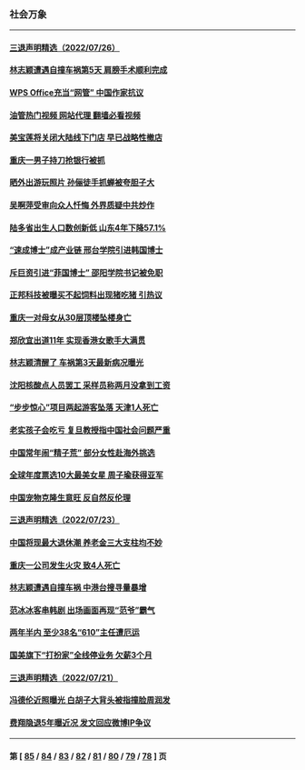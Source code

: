 ### 社会万象
---
#### [三退声明精选（2022/07/26）](../../pages/ncid282/n13789688.md?07271245) 
#### [林志颖遭遇自撞车祸第5天 肩膀手术顺利完成](../../pages/ncid282/n13789552.md?07271245) 
#### [WPS Office充当“网管” 中国作家抗议](../../pages/ncid282/n13789558.md?07271245) 
#### [油管热门视频 网站代理 翻墙必看视频](http://209.222.30.114:81/youtube.html?07271245)
#### [美宝莲将关闭大陆线下门店 早已战略性撤店](../../pages/ncid282/n13789346.md?07271245) 
#### [重庆一男子持刀抢银行被抓](../../pages/ncid282/n13789194.md?07271245) 
#### [晒外出游玩照片 孙俪徒手抓蝉被夸胆子大](../../pages/ncid282/n13788965.md?07271245) 
#### [吴啊萍受审向众人忏悔 外界质疑中共炒作](../../pages/ncid282/n13788870.md?07271245) 
#### [陆多省出生人口数创新低 山东4年下降57.1%](../../pages/ncid282/n13788552.md?07271245) 
#### [“速成博士”成产业链 邢台学院引进韩国博士](../../pages/ncid282/n13788691.md?07271245) 
#### [斥巨资引进“菲国博士” 邵阳学院书记被免职](../../pages/ncid282/n13788495.md?07271245) 
#### [正邦科技被曝买不起饲料出现猪吃猪 引热议](../../pages/ncid282/n13788392.md?07271245) 
#### [重庆一对母女从30层顶楼坠楼身亡](../../pages/ncid282/n13788411.md?07271245) 
#### [郑欣宜出道11年 实现香港女歌手大满贯](../../pages/ncid282/n13788258.md?07271245) 
#### [林志颖清醒了 车祸第3天最新病况曝光](../../pages/ncid282/n13788200.md?07271245) 
#### [沈阳核酸点人员罢工 采样员称两月没拿到工资](../../pages/ncid282/n13788050.md?07271245) 
#### [“步步惊心”项目两起游客坠落 天津1人死亡](../../pages/ncid282/n13787973.md?07271245) 
#### [老实孩子会吃亏 复旦教授指中国社会问题严重](../../pages/ncid282/n13787879.md?07271245) 
#### [中国常年闹“精子荒” 部分女性赴海外挑选](../../pages/ncid282/n13787851.md?07271245) 
#### [全球年度票选10大最美女星 周子瑜获得亚军](../../pages/ncid282/n13787383.md?07271245) 
#### [中国宠物克隆生意旺 反自然反伦理](../../pages/ncid282/n13787780.md?07271245) 
#### [三退声明精选（2022/07/23）](../../pages/ncid282/n13787822.md?07271245) 
#### [中国将现最大退休潮 养老金三大支柱均不妙](../../pages/ncid282/n13787671.md?07271245) 
#### [重庆一公司发生火灾 致4人死亡](../../pages/ncid282/n13787716.md?07271245) 
#### [林志颖遭遇自撞车祸 中港台搜寻量暴增](../../pages/ncid282/n13787410.md?07271245) 
#### [范冰冰客串韩剧 出场画面再现“范爷”霸气](../../pages/ncid282/n13787354.md?07271245) 
#### [两年半内 至少38名“610”主任遭厄运](../../pages/ncid282/n13773294.md?07271245) 
#### [国美旗下“打扮家”全线停业务 欠薪3个月](../../pages/ncid282/n13786965.md?07271245) 
#### [三退声明精选（2022/07/21）](../../pages/ncid282/n13786660.md?07271245) 
#### [冯德伦近照曝光 白胡子大背头被指撞脸周润发](../../pages/ncid282/n13786363.md?07271245) 
#### [费翔隐退5年曝近况 发文回应微博IP争议](../../pages/ncid282/n13786448.md?07271245) 

---
#### 第 [ [85](./85.md?07271245) / [84](./84.md?07271245) / [83](./83.md?07271245) / [82](./82.md?07271245) / [81](./81.md?07271245) / [80](./80.md?07271245) / [79](./79.md?07271245) / [78](./78.md?07271245) ] 页

